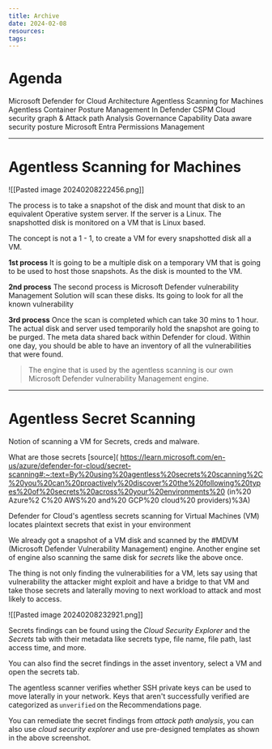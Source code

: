 ```yaml
---
title: Archive
date: 2024-02-08
resources: 
tags:
---
```


# Agenda

Microsoft Defender for Cloud Architecture
Agentless Scanning for Machines
Agentless Container Posture Management
In Defender CSPM
Cloud security graph & Attack path
Analysis
Governance Capability
Data aware security posture
Microsoft Entra Permissions Management

---
# Agentless Scanning for Machines

![[Pasted image 20240208222456.png]]

The process is to take a snapshot of the disk and mount that disk to an equivalent Operative system server. If the server is a Linux. The snapshotted disk is monitored on a VM that is Linux based.

The concept is not a 1 - 1, to create a VM for every snapshotted disk all a VM. 

**1st process**
It is going to be a multiple disk on a temporary VM that is going to be used to host those snapshots. As the disk is mounted to the VM.

**2nd process**
The second process is Microsoft Defender vulnerability Management Solution will scan these disks. 
Its going to look for all the known vulnerability

**3rd process**
Once the scan is completed which can take 30 mins to 1 hour. The actual disk and server used temporarily hold the snapshot are going to be purged.
The meta data shared back within Defender for cloud. Within one day, you should be able to have an inventory of all the vulnerabilities that were found.

> The engine that is used by the agentless scanning is our own Microsoft Defender vulnerability Management engine.

---
# Agentless Secret Scanning

Notion of scanning a VM for Secrets, creds and malware.

 What are those secrets
 [source]( https://learn.microsoft.com/en-us/azure/defender-for-cloud/secret-scanning#:~:text=By%20using%20agentless%20secrets%20scanning%2C%20you%20can%20proactively%20discover%20the%20following%20types%20of%20secrets%20across%20your%20environments%20 (in%20 Azure%2 C%20 AWS%20 and%20 GCP%20 cloud%20 providers)%3A)

Defender for Cloud's agentless secrets scanning for Virtual Machines (VM) locates plaintext secrets that exist in your environment

We already got a snapshot of a VM disk and scanned by the #MDVM (Microsoft Defender Vulnerability Management) engine. Another engine set of engine also scanning the same disk for *secrets* like the above once.

The thing is not only finding the vulnerabilities for a VM, lets say using that vulnerability the attacker might exploit and have a bridge to that VM and take those secrets and laterally moving to next workload to attack and most likely to access.

![[Pasted image 20240208232921.png]]

Secrets findings can be found using the *Cloud Security Explorer* and the *Secrets* tab with their metadata like secrets type, file name, file path, last access time, and more.

You can also find the secret findings in the asset inventory, select a VM and open the secrets tab.

The agentless scanner verifies whether SSH private keys can be used to move laterally in your network. Keys that aren't successfully verified are categorized as `unverified` on the Recommendations page.

You can remediate the secret findings from *attack path analysis*, you can also use *cloud security explorer* and use pre-designed templates as shown in the above screenshot.